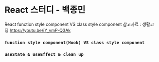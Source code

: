 # React 스터디 - 백종민
React function style component VS class style component
참고자료 : 생활코딩 https://youtu.be/iY_vmP-Q3Ak

### `function style component(Hook) VS class style component`

### `useState & useEffect & clean up`